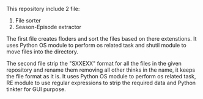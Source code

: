 This repository include 2 file:

1. File sorter
2. Season-Episode extractor

  The first file creates floders and sort the files based on there extenstions. It uses Python OS module to perform os related task and shutil module to move files into the directory.

  The second file strip the "SXXEXX" format for all the files in the given repository and rename them removing all other thinks in the name, it keeps the file format as it is.
  It uses Python OS module to perform os related task, RE module to use regular expressions to strip the required data and Python tinkter for GUI purpose.


   
